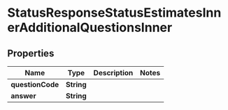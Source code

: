 

# StatusResponseStatusEstimatesInnerAdditionalQuestionsInner


## Properties

| Name | Type | Description | Notes |
|------------ | ------------- | ------------- | -------------|
|**questionCode** | **String** |  |  |
|**answer** | **String** |  |  |



